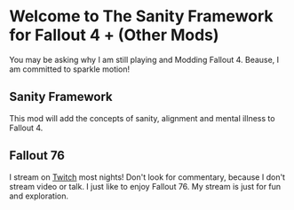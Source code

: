 # Welcome to The Sanity Framework for Fallout 4 + (Other Mods)

You may be asking why I am still playing and Modding Fallout 4.  Beause, I am committed to sparkle motion! 

## Sanity Framework

This mod will add the concepts of sanity, alignment and mental illness to Fallout 4. 

## Fallout 76

I stream on [Twitch](https://www.twitch.tv/sthandust) most nights!  Don't look for commentary, because I don't stream video or talk. I just like to enjoy Fallout 76.  My stream is just for fun and exploration.


